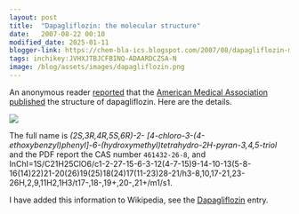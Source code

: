 ```yaml
---
layout: post
title:  "Dapagliflozin: the molecular structure"
date:   2007-08-22 00:10
modified_date: 2025-01-11
blogger-link: https://chem-bla-ics.blogspot.com/2007/08/dapagliflozin-molecular-structure.html
tags: inchikey:JVHXJTBJCFBINQ-ADAARDCZSA-N
image: /blog/assets/images/dapagliflozin.png
---
```


An anonymous reader [reported](http://chem-bla-ics.blogspot.com/2007/03/what-is-dapagliflozin.html) that the
[American Medical Association](http://www.ama-assn.org/) [published](http://www.ama-assn.org/ama1/pub/upload/mm/365/dapagliflozin.pdf)
the structure of dapagliflozin. Here are the details.

![](/blog/assets/images/dapagliflozin.png)

The full name is *(2S,3R,4R,5S,6R)-2- [4-chloro-3-(4-ethoxybenzyl)phenyl]-6-(hydroxymethyl)tetrahydro-2H-pyran-3,4,5-triol*
and the PDF report the CAS number `461432-26-8`, and
InChI=1S/C21H25ClO6/c1-2-27-15-6-3-12(4-7-15)9-14-10-13(5-8-16(14)22)21-20(26)19(25)18(24)17(11-23)28-21/h3-8,10,17-21,23-26H,2,9,11H2,1H3/t17-,18-,19+,20-,21+/m1/s1.

I have added this information to Wikipedia, see the [Dapagliflozin](http://en.wikipedia.org/wiki/Dapagliflozin) entry.
